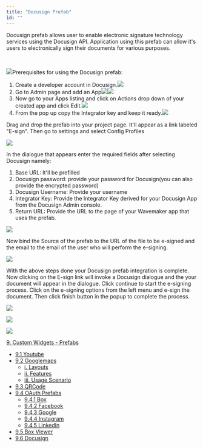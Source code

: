 ```yaml
---
title: "Docusign Prefab"
id: ""
---
```


Docusign prefab allows user to enable electronic signature technology services using the Docusign API. Application using this prefab can allow it's users to electronically sign their documents for various purposes.

 

![](./assets/Screenshot-2018-12-15-at-1.43.11-PM.png)Prerequisites for using the Docusign prefab:

1. Create a developer account in Docusign.![](./assets/Screenshot-2018-12-15-at-11.47.48-AM.png)
2. Go to Admin page and add an App![](./assets/Screenshot-2018-12-15-at-11.55.26-AM.png)![](./assets/Screenshot-2018-12-15-at-11.44.52-AM.png)
3. Now go to your Apps listing and click on Actions drop down of your created app and click Edit.![](./assets/Screenshot-2018-12-15-at-11.46.14-AM.png)
4. From the pop up copy the Integrator key and keep it ready.![](./assets/Screenshot-2018-12-15-at-11.46.49-AM.png)

Drag and drop the prefab into your project page. It'll appear as a link labeled "E-sign". Then go to settings and select Config Profiles

![](./assets/Screenshot-2018-12-06-at-3.27.56-PM.png)

In the dialogue that appears enter the required fields after selecting Docusign namely:

1. Base URL: It'll be prefilled
2. Docusign password: provide your password for Docusign(you can also provide the encrypted password)
3. Docusign Username: Provide your username
4. Integrator Key: Provide the Integrator Key derived for your Docusign App from the Docusign Admin console.
5. Return URL: Provide the URL to the page of your Wavemaker app that uses the prefab.

![](./assets/Screenshot-2018-12-15-at-11.41.48-AM.png)

Now bind the Source of the prefab to the URL of the file to be e-signed and the email to the email of the user who will perform the e-signing.

![](./assets/Screenshot-2018-12-15-at-2.46.45-PM.png)

With the above steps done your Docusign prefab integration is complete. Now clicking on the E-sign link will invoke a Docusign dialogue and the your document will appear in the dialogue. Click continue to start the e-signing process. Click on the e-signing options from the left menu and e-sign the document. Then click finish button in the popup to complete the process.

![](./assets/Screenshot-2018-12-15-at-1.22.23-PM.png)

![](./assets/Screenshot-2018-12-15-at-1.23.47-PM.png)

![](./assets/Screenshot-2018-12-15-at-1.23.11-PM.png)

[9\. Custom Widgets - Prefabs](/learn/app-development/widgets/widget-library/#prefabs)

- [9.1 Youtube](/learn/app-development/widgets/prefab/youtube/)
- [9.2 Googlemaps](/learn/app-development/widgets/prefab/googlemaps/)
    - [i. Layouts](#layouts)
    - [ii. Features](#features)
    - [iii. Usage Scenario](#usage-scenario)
- [9.3 QRCode](/learn/app-development/widgets/prefab/qrcode/)
- [9.4 OAuth Prefabs](/learn/app-development/widgets/prefab/oauth-prefabs/)
    - [9.4.1 Box](/learn/app-development/widgets/prefab/oauth-prefabs/box/)
    - [9.4.2 Facebook](/learn/app-development/widgets/prefab/oauth-prefabs/facebook/)
    - [9.4.3 Google](/learn/app-development/widgets/prefab/oauth-prefabs/google/)
    - [9.4.4 Instagram](learn/app-development/widgets/prefab/oauth-prefabs/instagram/)
    - [9.4.5 LinkedIn](/learn/app-development/widgets/prefab/oauth-prefabs/linkedin/)
- [9.5 Box Viewer](/learn/app-development/widgets/prefab/box-viewer/)
- [9.6 Docusign](/learn/app-development/widgets/prefab/docusign/)

